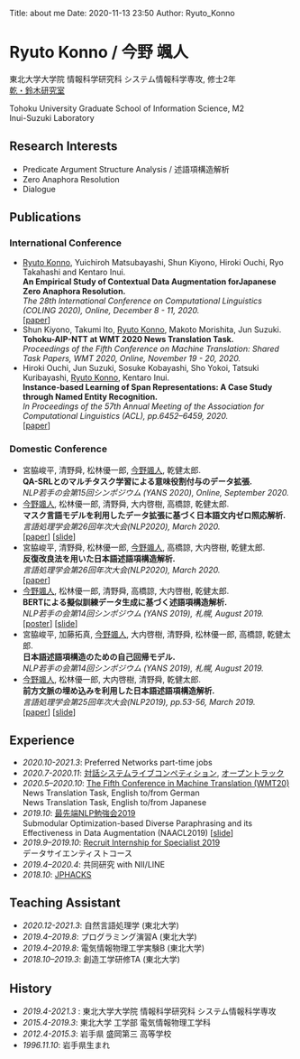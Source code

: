Title: about me
Date: 2020-11-13 23:50
Author: Ryuto_Konno
<!-- Header_Cover: image.png -->

# Ryuto Konno / 今野 颯人
東北大学大学院 情報科学研究科 システム情報科学専攻, 修士2年  
[乾・鈴木研究室](https://www.nlp.ecei.tohoku.ac.jp/)

Tohoku University Graduate School of Information Science, M2  
Inui-Suzuki Laboratory

## Research Interests
- Predicate Argument Structure Analysis / 述語項構造解析
- Zero Anaphora Resolution
- Dialogue

## Publications
### International Conference
- <u>Ryuto Konno</u>, Yuichiroh Matsubayashi, Shun Kiyono, Hiroki Ouchi, Ryo Takahashi and Kentaro Inui.  
**An Empirical Study of Contextual Data Augmentation forJapanese Zero Anaphora Resolution.**  
*The 28th International Conference on Computational Linguistics (COLING 2020), Online, December 8 - 11, 2020.*  
[[paper](https://arxiv.org/abs/2011.00948)]
- Shun Kiyono, Takumi Ito, <u>Ryuto Konno</u>, Makoto Morishita, Jun Suzuki.  
**Tohoku-AIP-NTT at WMT 2020 News Translation Task.**  
*Proceedings of the Fifth Conference on Machine Translation: Shared Task Papers, WMT 2020, Online, November 19 - 20, 2020.*
- Hiroki Ouchi, Jun Suzuki, Sosuke Kobayashi, Sho Yokoi, Tatsuki Kuribayashi, <u>Ryuto Konno</u>, Kentaro Inui.  
**Instance-based Learning of Span Representations: A Case Study through Named Entity Recognition.**  
*In Proceedings of the 57th Annual Meeting of the Association for Computational Linguistics (ACL), pp.6452–6459, 2020.*  
[[paper](https://arxiv.org/abs/2004.14514)]

### Domestic Conference
- 宮脇峻平, 清野舜, 松林優一郎, <u>今野颯人</u>, 乾健太郎.  
**QA-SRLとのマルチタスク学習による意味役割付与のデータ拡張.**  
*NLP若手の会第15回シンポジウム (YANS 2020), Online, September 2020.*
- <u>今野颯人</u>, 松林優一郎, 清野舜, 大内啓樹, 高橋諒, 乾健太郎.  
**マスク言語モデルを利用したデータ拡張に基づく日本語文内ゼロ照応解析.**  
*言語処理学会第26回年次大会(NLP2020), March 2020.*  
[[paper](https://ryuto10.github.io/files/NLP2020_paper.pdf)]   [[slide](https://ryuto10.github.io/files/NLP2020_slide.pdf)]
- 宮脇峻平, 清野舜, 松林優一郎, <u>今野颯人</u>, 高橋諒, 大内啓樹, 乾健太郎.  
**反復改良法を用いた日本語述語項構造解析.**  
*言語処理学会第26回年次大会(NLP2020), March 2020.*  
[[paper](https://www.anlp.jp/proceedings/annual_meeting/2020/pdf_dir/C5-2.pdf)]
- <u>今野颯人</u>, 松林優一郎, 清野舜, 高橋諒, 大内啓樹, 乾健太郎.  
**BERTによる擬似訓練データ生成に基づく述語項構造解析.**  
*NLP若手の会第14回シンポジウム (YANS 2019), 札幌, August 2019.*  
[[poster](https://ryuto10.github.io/files/Yans2019_poster.pdf)]   [[slide](https://ryuto10.github.io/files/Yans2019_slide.pdf)]
- 宮脇峻平, 加藤拓真, <u>今野颯人</u>, 大内啓樹, 清野舜, 松林優一郎, 高橋諒, 乾健太郎.  
**日本語述語項構造のための自己回帰モデル.**  
*NLP若手の会第14回シンポジウム (YANS 2019), 札幌, August 2019.*
- <u>今野颯人</u>, 松林優一郎, 大内啓樹, 清野舜, 乾健太郎.  
**前⽅⽂脈の埋め込みを利⽤した⽇本語述語項構造解析.**  
*言語処理学会第25回年次大会(NLP2019), pp.53-56, March 2019.*  
[[paper](https://ryuto10.github.io/files/NLP2019_paper.pdf)]   [[slide](https://ryuto10.github.io/files/NLP2019_slide.pdf)]

## Experience
- *2020.10-2021.3*: Preferred Networks part-time jobs
- *2020.7-2020.11*: [対話システムライブコンペティション](https://dialog-system-live-competition.github.io/dslc3/index.html), [オープントラック](https://dialog-system-live-competition.github.io/dslc3/opentrack.html)
- *2020.5–2020.10*: [The Fifth Conference in Machine Translation (WMT20)](http://www.statmt.org/wmt20/)  
News Translation Task, English to/from German  
News Translation Task, English to/from Japanese
- *2019.10*: [最先端NLP勉強会2019](https://sites.google.com/view/snlp-jp/home/2019?authuser=0)  
Submodular Optimization-based Diverse Paraphrasing and its Effectiveness in Data Augmentation (NAACL2019) [[slide](https://ryuto10.github.io/files/SNLP2019_slide.pdf)]
- *2019.9–2019.10*: [Recruit Internship for Specialist 2019](https://www.recruit-jinji.jp/internship/)  
データサイエンティストコース
- *2019.4–2020.4*: 共同研究 with NII/LINE
- *2018.10*: [JPHACKS](https://jphacks.com/2018/)

## Teaching Assistant
- *2020.12-2021.3*: 自然言語処理学 (東北大学)
- *2019.4–2019.8*: プログラミング演習A (東北大学)
- *2019.4–2019.8*: 電気情報物理工学実験B (東北大学)
- *2018.10–2019.3*: 創造工学研修TA (東北大学)

## History
- *2019.4-2021.3* : 東北大学大学院 情報科学研究科 システム情報科学専攻
- *2015.4-2019.3*: 東北大学 工学部 電気情報物理工学科
- *2012.4-2015.3*: 岩手県 盛岡第三 高等学校
- *1996.11.10*: 岩手県生まれ
